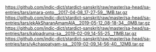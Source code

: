 https://github.com/indic-dict/stardict-sanskrit/raw/master/sa-head/sa-entries/tars/amara-onto__2017-04-08_17-27-59__1MB.tar.gz
https://github.com/indic-dict/stardict-sanskrit/raw/master/sa-head/sa-entries/tars/ekAkSharanAmamAlA__2019-05-12_08-18-34__0MB.tar.gz
https://github.com/indic-dict/stardict-sanskrit/raw/master/sa-head/sa-entries/tars/kalpadruma-sa__2019-02-09_14-55-25__11MB.tar.gz
https://github.com/indic-dict/stardict-sanskrit/raw/master/sa-head/sa-entries/tars/vAchaspatyam-sa__2019-02-09_14-56-40__12MB.tar.gz
